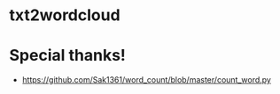 # txt2wordcloud

# Special thanks!
- https://github.com/Sak1361/word_count/blob/master/count_word.py

